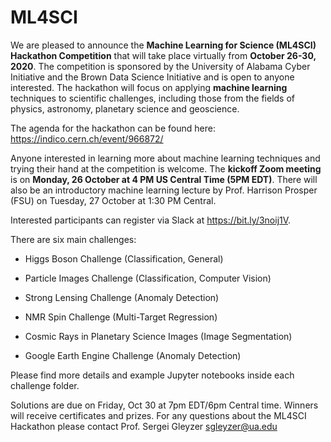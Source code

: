# ML4SCI

We are pleased to announce the **Machine Learning for Science (ML4SCI) Hackathon Competition** that will take place virtually from **October 26-30, 2020**. The competition is sponsored by the University of Alabama Cyber Initiative and the Brown Data Science Initiative and is open to anyone interested. The hackathon will focus on applying **machine learning** techniques to scientific challenges, including those from the fields of physics, astronomy, planetary science and geoscience.

The agenda for the hackathon can be found here: https://indico.cern.ch/event/966872/ 

Anyone interested in learning more about machine learning techniques and trying their hand at the competition is welcome. The **kickoff Zoom meeting** is on **Monday, 26 October at 4 PM US Central Time (5PM EDT)**. There will also be an introductory machine learning lecture by Prof. Harrison Prosper (FSU) on Tuesday, 27 October at 1:30 PM Central.

Interested participants can register via Slack at https://bit.ly/3noij1V. 

There are six main challenges:

* Higgs Boson Challenge (Classification, General)

* Particle Images Challenge (Classification, Computer Vision)

* Strong Lensing Challenge (Anomaly Detection)

* NMR Spin Challenge (Multi-Target Regression)

* Cosmic Rays in Planetary Science Images (Image Segmentation)

* Google Earth Engine Challenge (Anomaly Detection)

Please find more details and example Jupyter notebooks inside each challenge folder.

Solutions are due on Friday, Oct 30 at 7pm EDT/6pm Central time. Winners will receive certificates and prizes. For any questions about the ML4SCI Hackathon please contact Prof. Sergei Gleyzer [sgleyzer@ua.edu](mailto:sgleyzer@ua.edu)

